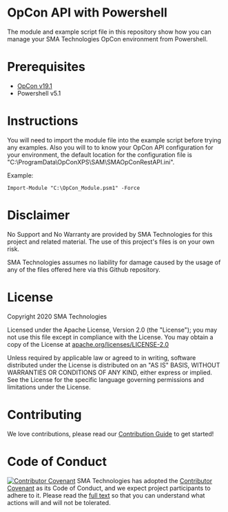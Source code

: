 # OpCon API with Powershell
The module and example script file in this repository show how you can manage your SMA Technologies OpCon environment from Powershell.

# Prerequisites
* <a href url="https://www.smatechnologies.com">OpCon v19.1</a>
* Powershell v5.1

# Instructions
You will need to import the module file into the example script before trying any examples.  Also you will to to know your OpCon API configuration for your environment, the default location for the configuration file is "C:\ProgramData\OpConXPS\SAM\SMAOpConRestAPI.ini".

Example:
```
Import-Module "C:\OpCon_Module.psm1" -Force
```

# Disclaimer
No Support and No Warranty are provided by SMA Technologies for this project and related material. The use of this project's files is on your own risk.

SMA Technologies assumes no liability for damage caused by the usage of any of the files offered here via this Github repository.

# License
Copyright 2020 SMA Technologies

Licensed under the Apache License, Version 2.0 (the "License");
you may not use this file except in compliance with the License.
You may obtain a copy of the License at [apache.org/licenses/LICENSE-2.0](http://www.apache.org/licenses/LICENSE-2.0)

Unless required by applicable law or agreed to in writing, software
distributed under the License is distributed on an "AS IS" BASIS,
WITHOUT WARRANTIES OR CONDITIONS OF ANY KIND, either express or implied.
See the License for the specific language governing permissions and
limitations under the License.

# Contributing
We love contributions, please read our [Contribution Guide](CONTRIBUTING.md) to get started!

# Code of Conduct
[![Contributor Covenant](https://img.shields.io/badge/Contributor%20Covenant-v2.0%20adopted-ff69b4.svg)](code-of-conduct.md)
SMA Technologies has adopted the [Contributor Covenant](CODE_OF_CONDUCT.md) as its Code of Conduct, and we expect project participants to adhere to it. Please read the [full text](CODE_OF_CONDUCT.md) so that you can understand what actions will and will not be tolerated.
